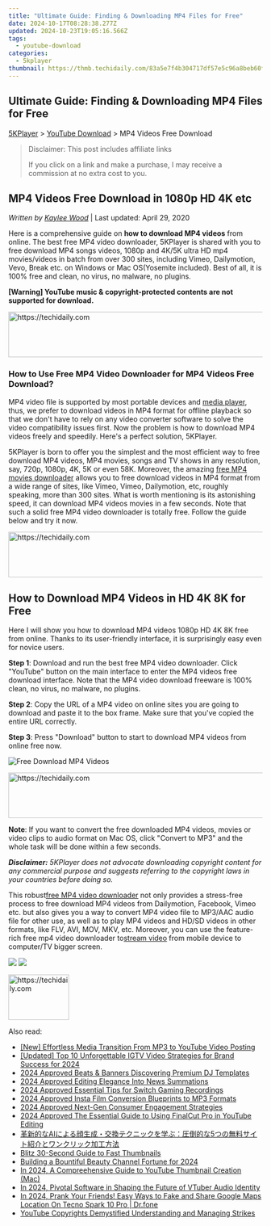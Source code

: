 ```yaml
---
title: "Ultimate Guide: Finding & Downloading MP4 Files for Free"
date: 2024-10-17T08:28:38.277Z
updated: 2024-10-23T19:05:16.566Z
tags:
  - youtube-download
categories:
  - 5kplayer
thumbnail: https://thmb.techidaily.com/83a5e7f4b304717df57e5c96a8beb60fe39d761265a0a53063f5a3b844f4f838.png
---
```


## Ultimate Guide: Finding & Downloading MP4 Files for Free

[5KPlayer](https://tools.techidaily.com/5kplayer/products/) \> [YouTube Download](https://tools.techidaily.com/5kplayer/youtube-download/) \> MP4 Videos Free Download

>  Disclaimer: This post includes affiliate links
>
>  If you click on a link and make a purchase, I may receive a commission at no extra cost to you.
>

## MP4 Videos Free Download in 1080p HD 4K etc

 _Written by [Kaylee Wood](https://www.quora.com/profile/Amanda-Hu-21)_ | Last updated: April 29, 2020 

Here is a comprehensive guide on **how to download MP4 videos** from online. The best free MP4 video downloader, 5KPlayer is shared with you to free download MP4 songs videos, 1080p and 4K/5K ultra HD mp4 movies/videos in batch from over 300 sites, including Vimeo, Dailymotion, Vevo, Break etc. on Windows or Mac OS(Yosemite included). Best of all, it is 100% free and clean, no virus, no malware, no plugins.

**\[Warning\] YouTube music & copyright-protected contents are not supported for download.**

<!-- affiliate ads begin -->
<a href="https://aligracehair.sjv.io/c/5597632/2006960/19272" target="_top" id="2006960">
  <img src="//a.impactradius-go.com/display-ad/19272-2006960" border="0" alt="https://techidaily.com" width="728" height="90"/>
</a>
<img height="0" width="0" src="https://aligracehair.sjv.io/i/5597632/2006960/19272" style="position:absolute;visibility:hidden;" border="0" />
<!-- affiliate ads end -->

### How to Use Free MP4 Video Downloader for MP4 Videos Free Download?

MP4 video file is supported by most portable devices and [media player](https://tools.techidaily.com/5kplayer/video-music-player/), thus, we prefer to download videos in MP4 format for offline playback so that we don't have to rely on any video converter software to solve the video compatibility issues first. Now the problem is how to download MP4 videos freely and speedily. Here's a perfect solution, 5KPlayer.

5KPlayer is born to offer you the simplest and the most efficient way to free download MP4 videos, MP4 movies, songs and TV shows in any resolution, say, 720p, 1080p, 4K, 5K or even 58K. Moreover, the amazing [free MP4 movies downloader](https://tools.techidaily.com/5kplayer/youtube-download/) allows you to free download videos in MP4 format from a wide range of sites, like Vimeo, Vimeo, Dailymotion, etc, roughly speaking, more than 300 sites. What is worth mentioning is its astonishing speed, it can download MP4 videos movies in a few seconds. Note that such a solid free MP4 video downloader is totally free. Follow the guide below and try it now. 

<!-- affiliate ads begin -->
<a href="https://ephamedtechinc.pxf.io/c/5597632/2130531/26400" target="_top" id="2130531">
  <img src="//a.impactradius-go.com/display-ad/26400-2130531" border="0" alt="https://techidaily.com" width="728" height="90"/>
</a>
<img height="0" width="0" src="https://ephamedtechinc.pxf.io/i/5597632/2130531/26400" style="position:absolute;visibility:hidden;" border="0" />
<!-- affiliate ads end -->

## How to Download MP4 Videos in HD 4K 8K for Free

Here I will show you how to download MP4 videos 1080p HD 4K 8K free from online. Thanks to its user-friendly interface, it is surprisingly easy even for novice users. 

**Step 1**: Download and run the best free MP4 video downloader. Click "YouTube" button on the main interface to enter the MP4 videos free download interface. Note that the MP4 video download freeware is 100% clean, no virus, no malware, no plugins.

**Step 2**: Copy the URL of a MP4 video on online sites you are going to download and paste it to the box frame. Make sure that you've copied the entire URL correctly. 

**Step 3**: Press "Download" button to start to download MP4 videos from online free now. 

![Free Download MP4 Videos](https://www.5kplayer.com/youtube-download/img/hd-video-download-xrq.jpg) 

<!-- affiliate ads begin -->
<a href="https://aligracehair.sjv.io/c/5597632/2135419/19272" target="_top" id="2135419">
  <img src="//a.impactradius-go.com/display-ad/19272-2135419" border="0" alt="https://techidaily.com" width="728" height="90"/>
</a>
<img height="0" width="0" src="https://aligracehair.sjv.io/i/5597632/2135419/19272" style="position:absolute;visibility:hidden;" border="0" />
<!-- affiliate ads end -->

**Note**: If you want to convert the free downloaded MP4 videos, movies or video clips to audio format on Mac OS, click "Convert to MP3" and the whole task will be done within a few seconds. 

_**Disclaimer:** 5KPlayer does not advocate downloading copyright content for any commercial purpose and suggests referring to the copyright laws in your countries before doing so._

This robust[free MP4 video downloader](https://tools.techidaily.com/5kplayer/youtube-download/) not only provides a stress-free process to free download MP4 videos from Dailymotion, Facebook, Vimeo etc. but also gives you a way to convert MP4 video file to MP3/AAC audio file for other use, as well as to play MP4 videos and HD/SD videos in other formats, like FLV, AVI, MOV, MKV, etc. Moreover, you can use the feature-rich free mp4 video downloader to[stream video](https://tools.techidaily.com/5kplayer/dlna/) from mobile device to computer/TV bigger screen. 

[![](https://www.5kplayer.com/youtube-download/../button/freedownwhitewin.png)](https://tools.techidaily.com/5kplayer/products/) [![](https://www.5kplayer.com/youtube-download/../button/freedownbackmac.png)](https://tools.techidaily.com/5kplayer/products/)

<!-- affiliate ads begin -->
<a href="https://aligracehair.sjv.io/c/5597632/2135406/19272" target="_top" id="2135406">
  <img src="//a.impactradius-go.com/display-ad/19272-2135406" border="0" alt="https://techidaily.com" width="120" height="90"/>
</a>
<img height="0" width="0" src="https://aligracehair.sjv.io/i/5597632/2135406/19272" style="position:absolute;visibility:hidden;" border="0" />
<!-- affiliate ads end -->

<ins class="adsbygoogle"
     style="display:block"
     data-ad-format="autorelaxed"
     data-ad-client="ca-pub-7571918770474297"
     data-ad-slot="1223367746"></ins>

<ins class="adsbygoogle"
     style="display:block"
     data-ad-client="ca-pub-7571918770474297"
     data-ad-slot="8358498916"
     data-ad-format="auto"
     data-full-width-responsive="true"></ins>

<span class="atpl-alsoreadstyle">Also read:</span>
<div><ul>
<li><a href="https://youtube-video-recordings.techidaily.com/new-effortless-media-transition-from-mp3-to-youtube-video-posting/"><u>[New] Effortless Media Transition From MP3 to YouTube Video Posting</u></a></li>
<li><a href="https://instagram-video-files.techidaily.com/updated-top-10-unforgettable-igtv-video-strategies-for-brand-success-for-2024/"><u>[Updated] Top 10 Unforgettable IGTV Video Strategies for Brand Success for 2024</u></a></li>
<li><a href="https://youtube-video-recordings.techidaily.com/2024-approved-beats-and-banners-discovering-premium-dj-templates/"><u>2024 Approved Beats & Banners Discovering Premium DJ Templates</u></a></li>
<li><a href="https://youtube-video-recordings.techidaily.com/2024-approved-editing-elegance-into-news-summations/"><u>2024 Approved Editing Elegance Into News Summations</u></a></li>
<li><a href="https://screen-mirroring-recording.techidaily.com/2024-approved-essential-tips-for-switch-gaming-recordings/"><u>2024 Approved Essential Tips for Switch Gaming Recordings</u></a></li>
<li><a href="https://instagram-clips.techidaily.com/2024-approved-insta-film-conversion-blueprints-to-mp3-formats/"><u>2024 Approved Insta Film Conversion Blueprints to MP3 Formats</u></a></li>
<li><a href="https://extra-approaches.techidaily.com/2024-approved-next-gen-consumer-engagement-strategies/"><u>2024 Approved Next-Gen Consumer Engagement Strategies</u></a></li>
<li><a href="https://youtube-stream.techidaily.com/2024-approved-the-essential-guide-to-using-finalcut-pro-in-youtube-editing/"><u>2024 Approved The Essential Guide to Using FinalCut Pro in YouTube Editing</u></a></li>
<li><a href="https://techtrends.techidaily.com/1725285984044-ai5/"><u>革新的なAIによる顔生成・交換テクニックを学ぶ：圧倒的な5つの無料サイト紹介とワンクリック加工方法</u></a></li>
<li><a href="https://youtube-video-recordings.techidaily.com/blitz-30-second-guide-to-fast-thumbnails/"><u>Blitz 30-Second Guide to Fast Thumbnails</u></a></li>
<li><a href="https://youtube-video-recordings.techidaily.com/building-a-bountiful-beauty-channel-fortune-for-2024/"><u>Building a Bountiful Beauty Channel Fortune for 2024</u></a></li>
<li><a href="https://youtube-video-recordings.techidaily.com/in-2024-a-compreehensive-guide-to-youtube-thumbnail-creation-mac/"><u>In 2024, A Compreehensive Guide to YouTube Thumbnail Creation (Mac)</u></a></li>
<li><a href="https://fox-links.techidaily.com/in-2024-pivotal-software-in-shaping-the-future-of-vtuber-audio-identity/"><u>In 2024, Pivotal Software in Shaping the Future of VTuber Audio Identity</u></a></li>
<li><a href="https://phone-solutions.techidaily.com/in-2024-prank-your-friends-easy-ways-to-fake-and-share-google-maps-location-on-tecno-spark-10-pro-drfone-by-drfone-virtual-android/"><u>In 2024, Prank Your Friends! Easy Ways to Fake and Share Google Maps Location On Tecno Spark 10 Pro | Dr.fone</u></a></li>
<li><a href="https://youtube-video-recordings.techidaily.com/youtube-copyrights-demystified-understanding-and-managing-strikes/"><u>YouTube Copyrights Demystified Understanding and Managing Strikes</u></a></li>
</ul></div>

